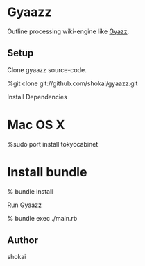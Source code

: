Gyaazz
======

Outline processing wiki-engine like [Gyazz](http://gyazz.com/).

Setup
-----

Clone gyaazz source-code.

  %git clone git://github.com/shokai/gyaazz.git

Install Dependencies

  # Mac OS X
  %sudo port install tokyocabinet
   
  # Install bundle 
  % bundle install

Run Gyaazz

  % bundle exec ./main.rb

Author
------

shokai

